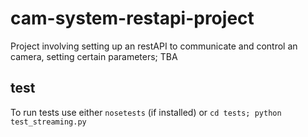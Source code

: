 # cam-system-restapi-project
Project involving setting up an restAPI to communicate and control an camera, setting certain parameters; TBA


test
------

To run tests use either `nosetests` (if installed) or `cd tests; python test_streaming.py`
